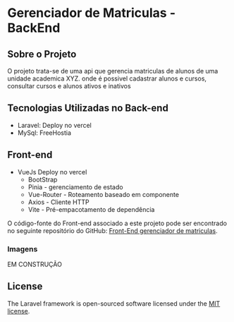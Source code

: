# Gerenciador de Matriculas - BackEnd

## Sobre o Projeto
O projeto trata-se de uma api que gerencia matriculas de alunos de uma unidade academica XYZ.
onde é possivel cadastrar alunos e cursos, consultar cursos e alunos ativos e inativos

## Tecnologias Utilizadas no Back-end
- Laravel: Deploy no vercel
- MySql: FreeHostia

## Front-end
- VueJs Deploy no vercel
    - BootStrap
    - Pinia - gerenciamento de estado
    - Vue-Router - Roteamento baseado em componente
    - Axios -  Cliente HTTP 
    - Vite -  Pré-empacotamento de dependência

O código-fonte do Front-end associado a este projeto pode ser encontrado no seguinte repositório do GitHub: [Front-End gerenciador de matriculas](https://github.com/MichelNsouza/front.GerenciadorMatriculas).

### Imagens
EM CONSTRUÇÃO


## License
The Laravel framework is open-sourced software licensed under the [MIT license](https://opensource.org/licenses/MIT).
